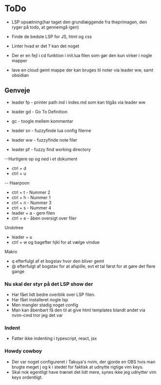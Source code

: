 # ToDo

- LSP opsætning(har taget den grundlæggende fra theprimagen, den ryger på todo, at gennemgå igen)

- Finde de bedste LSP for JS, html og css

- Linter hvad er det ? kan det noget

- Der er en fejl i <leader>cd funktion i init.lua filen som gør den kun virker i nogle mapper

- lave en cloud gemt mappe der kan bruges til noter via leader ww, samt obsidian


## Genveje

- leader fp - printer path ind i index.md som kan tilgås via leader ww

- leader gd - Go To Definition

- gc - toogle mellem kommentar

- leader sn - fuzzyfinde lua config filerne
- leader ww - fuzzyfinde note filer
- leader pf - fuzzy find working directory

--Hurtigere op og ned i et dokument
- ctrl + d
- ctrl + u

-- Haarpoon
- ctrl + t - Nummer 2
- ctrl + h - Nummer 1
- ctrl + n - Nummer 3
- ctrl + s - Nummer 4
- leader + a - gem filen
- ctrl + e - åben oversigt over filer

Undotree
- leader + u
- ctrl + w og bagefter hjkl for at vælge vindue

Makro
- q efterfulgt af et bogstav hvor den bliver gemt
- @ efterfulgt af bogstav for at afspille, evt et tal først for at gøre det flere gange

### Nu skal der styr på det LSP show der

- Har fået lidt bedre overblik over LSP filen.
- Har fået installeret nogle lsp
- Men mangler stadig noget config
- Man kan åbenbart få den til at give html templates blandt andet via nvim-cmd tror jeg det var

### Indent

- Fatter ikke indenting i typescript, react, jsx


### Howdy cowboy

- Der var noget configureret i Takuya's nvim, der gjorde en OBS hvis man brugte meget j og k i stedet for faktisk at udnytte rigtige vim keys.
- Skal nok egentligt have trænet det lidt mere, synes ikke jeg udnytter vim keys ordentligt.
